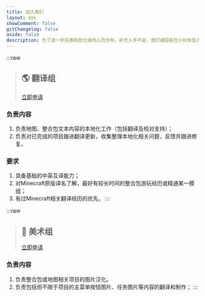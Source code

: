 ```yaml
---
title: 加入我们
layout: doc
showComment: false
gitChangelog: false
aside: false
description: 为了进一步完善和优化组内人员分布，补充人手不足，我们诚招各位小伙伴加入我们一起参与贡献。汉化组的翻译成果完全免费。或者如果您有任何其他有任何好的想法或者设计，也欢迎加入我们一起实现。
---
```


:::raw

> ## 🌎 翻译组
>
> [立即申请](https://qm.qq.com/q/WU5GGJhJeu)

### 负责内容

1. 负责地图、整合包文本内容的本地化工作（包括翻译及校对支持）；
2. 负责对已完成的项目跟进翻译更新，收集整理本地化相关问题，反馈并跟进修复。

### 要求

1. 具备基础的中英互译能力；
2. 对Minecraft原版译名了解，最好有较长时间的整合包游玩经历或精通某一模组；
3. 有过Minecraft相关翻译经历的优先。
   :::

:::raw

> ## 🎨 美术组
>
> [立即申请](https://qm.qq.com/q/WU5GGJhJeu)

### 负责内容

1. 负责整合包或地图相关项目的图片汉化。
2. 负责包括但不限于项目的主菜单按钮图片、任务图片等内容的翻译和制作；
   :::

<style scoped>
@import '../components/links/Join.css';
</style>
